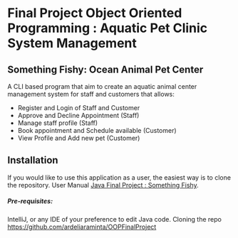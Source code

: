 # Final Project Object Oriented Programming : Aquatic Pet Clinic System Management 

## Something Fishy: Ocean Animal Pet Center
A CLI based program that aim to create an aquatic animal center management system for staff and customers that allows:

- Register and Login of Staff and Customer
-	Approve and Decline Appointment (Staff) 
-	Manage staff profile (Staff) 
-	Book appointment and Schedule available (Customer) 
-	View Profile and Add new pet (Customer) 


## Installation 

If you would like to use this application as a user, the easiest way is to clone the repository. 
User Manual [Java Final Project : Something Fishy](https://www.youtube.com/watch?v=lGiCVMoqAcQ).

##### Pre-requisites:

IntelliJ, or any IDE of your preference to edit Java code.
Cloning the repo https://github.com/ardeliaraminta/OOPFinalProject
